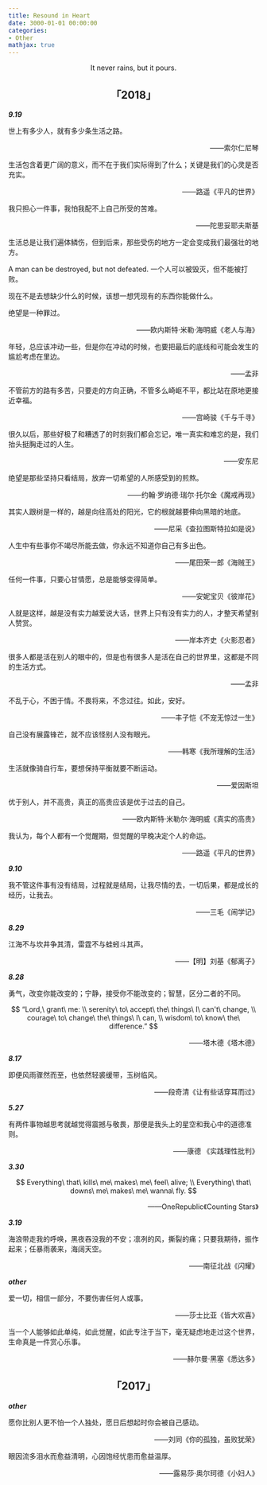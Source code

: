 ```yaml
---
title: Resound in Heart
date: 3000-01-01 00:00:00
categories:
- Other
mathjax: true
---
```


<center>It never rains, but it pours.</center>

## <center>「2018」</center>

***9.19***

世上有多少人，就有多少条生活之路。

<p align="right">——索尔仁尼琴</p>

生活包含着更广阔的意义，而不在于我们实际得到了什么；关键是我们的心灵是否充实。

<p align="right">——路遥《平凡的世界》</p>

我只担心一件事，我怕我配不上自己所受的苦难。

<p align="right">——陀思妥耶夫斯基</p>

生活总是让我们遍体鳞伤，但到后来，那些受伤的地方一定会变成我们最强壮的地方。

A man can be destroyed, but not defeated. 一个人可以被毁灭，但不能被打败。

现在不是去想缺少什么的时候，该想一想凭现有的东西你能做什么。

绝望是一种罪过。

<p align="right">——欧内斯特·米勒·海明威《老人与海》</p>

年轻，总应该冲动一些，但是你在冲动的时候，也要把最后的底线和可能会发生的尴尬考虑在里边。

<p align="right">——孟非</p>

不管前方的路有多苦，只要走的方向正确，不管多么崎岖不平，都比站在原地更接近幸福。

<p align="right">——宫崎骏《千与千寻》</p>

很久以后，那些好极了和糟透了的时刻我们都会忘记，唯一真实和难忘的是，我们抬头挺胸走过的人生。

<p align="right">——安东尼</p>

绝望是那些坚持只看结局，放弃一切希望的人所感受到的煎熬。

<p align="right">——约翰·罗纳德·瑞尔·托尔金《魔戒再现》</p>

其实人跟树是一样的，越是向往高处的阳光，它的根就越要伸向黑暗的地底。

<p align="right">——尼采《查拉图斯特拉如是说》</p>

人生中有些事你不竭尽所能去做，你永远不知道你自己有多出色。

<p align="right">——尾田荣一郎《海贼王》</p>

任何一件事，只要心甘情愿，总是能够变得简单。

<p align="right">——安妮宝贝《彼岸花》</p>

人就是这样，越是没有实力越爱说大话，世界上只有没有实力的人，才整天希望别人赞赏。

<p align="right">——岸本齐史《火影忍者》</p>

很多人都是活在别人的眼中的，但是也有很多人是活在自己的世界里，这都是不同的生活方式。

<p align="right">——孟非</p>

不乱于心，不困于情。不畏将来，不念过往。如此，安好。

<p align="right">——丰子恺《不宠无惊过一生》</p>

自己没有展露锋芒，就不应该怪别人没有眼光。

<p align="right">——韩寒《我所理解的生活》</p>

生活就像骑自行车，要想保持平衡就要不断运动。

<p align="right">——爱因斯坦</p>

优于别人，并不高贵，真正的高贵应该是优于过去的自己。

<p align="right">——欧内斯特·米勒尔·海明威《真实的高贵》</p>

我认为，每个人都有一个觉醒期，但觉醒的早晚决定个人的命运。

<p align="right">——路遥《平凡的世界》</p>

***9.10***

我不管这件事有没有结局，过程就是结局，让我尽情的去，一切后果，都是成长的经历，让我去。

<p align="right">——三毛《闹学记》</p>

***8.29***

江海不与坎井争其清，雷霆不与蛙蚓斗其声。

<p align="right">——【明】刘基《郁离子》</p>

***8.28***

勇气，改变你能改变的；宁静，接受你不能改变的；智慧，区分二者的不同。

$$
“Lord,\ grant\ me: \\
serenity\ to\ accept\ the\ things\ I\ can't\ change, \\
courage\ to\ change\ the\ things\ I\ can, \\
wisdom\ to\ know\ the\ difference.”
$$

<p align="right">——塔木德《塔木德》</p>

***8.17***

即便风雨骤然而至，也依然轻裘缓带，玉树临风。

<p align="right">——段奇清《让有些话穿耳而过》</p>

***5.27***

有两件事物越思考就越觉得震撼与敬畏，那便是我头上的星空和我心中的道德准则。

<p align="right">——康德 《实践理性批判》</p>

***3.30***

$$
Everything\ that\ kills\ me\ makes\ me\ feel\ alive; \\
Everything\ that\ downs\ me\ makes\ me\ wanna\ fly.
$$

<p align="right">——OneRepublic《Counting Stars》</p>

***3.19***

海浪带走我的呼唤，黑夜吞没我的不安；凛冽的风，撕裂的痛；只要我期待，振作起来；任暴雨袭来，海阔天空。

<p align="right">——南征北战《闪耀》</p>

***other***

爱一切，相信一部分，不要伤害任何人或事。

<p align="right">——莎士比亚《皆大欢喜》</p>

当一个人能够如此单纯，如此觉醒，如此专注于当下，毫无疑虑地走过这个世界，生命真是一件赏心乐事。

<p align="right">——赫尔曼·黑塞《悉达多》</p>

## <center>「2017」</center>

***other***

愿你比别人更不怕一个人独处，愿日后想起时你会被自己感动。

<p align="right">——刘同《你的孤独，虽败犹荣》</p>

眼因流多泪水而愈益清明，心因饱经忧患而愈益温厚。

<p align="right">——露易莎·奥尔珂德《小妇人》</p>
